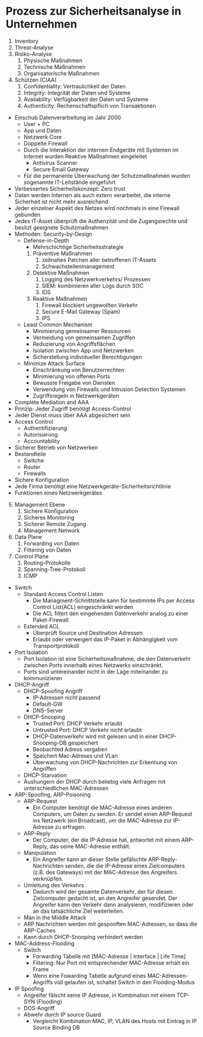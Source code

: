 # Prozess zur Sicherheitsanalyse in Unternehmen
1. Inventory
2. Threat-Analyse
3. Risiko-Analyse
    1. Physische Maßnahmen
    2. Technische Maßnahmen
    3. Organisatorische Maßnahmen
4. Schützen (CIAA)
    1. Confidentiality: Vertraulichkeit der Daten
    2. Integrity: Integrität der Daten und Systeme
    3. Availability: Verfügbarkeit der Daten und Systeme
    4. Authenticity: Rechenschaftspflich von Transaktionen 
- Einschub Datenverarbeitung im Jahr 2000
    - User + PC
    - App und Daten
    - Netzwerk Core
    - Doppelte Firewall
    - Durch die Interaktion der internen Endgeräte mit Systemen im Internet wurden Reaktive Maßnahmen eingeleitet
        - Antivirus Scanner
        - Secure Email Gateway
    - Für die permanente Überwachung der Schutzmaßnahmen wurden sogenannte IT-Leitstände eingeführt
- Verbessertes Sicherheitskonzept: Zero trust
- Daten werden Internen als auch extern verarbeitet, die interne Sicherheit ist nicht mehr ausreichend
- Jeder einzelner Aspekt des Netzes wird nochmals in eine Firewall gebunden
- Jedes IT-Asset überprüft die Authenzität und die Zugangsrechte und besitzt geeignete Schutzmaßnahmen
- Methoden: Security-by-Design
    - Defense-in-Depth
        - Mehrschichtige Sicherheitsstrategie
        1. Präventive Maßnahmen
            1. zeitnahes Patchen aller betroffenen IT-Assets
            2. Schwachstellenmanagement
        2. Detektive Maßnahmen
            1. Logging des Netzwerkverkehrs/ Prozessen
            2. SIEM: kombinieren aller Logs durch SOC
            3. IDS
        3. Reaktive Maßnahmen
            1. Firewall blockiert ungewollten Verkehr
            2. Secure E-Mail Gateway (Spam)
            3. IPS
    - Least Common Mechanism
        - Minimierung gemeinsamer Ressourcen
        - Vermeidung von gemeinsamen Zugriffen
        - Reduzierung von Angriffsflächen
        - Isolation zwischen App und Netzwerken
        - Sicherstellung individueller Berechtigungen
    - Minimize Attack Surface
        - Einschränkung von Benutzerrechten
        - Minimierung von offenen Ports
        - Bewusste Freigabe von Diensten
        - Verwendung von Firewalls und Intrusion Detection Systemen
        - Zugriffsregeln in Netzwerkgeräten
- Complete Mediation and AAA
- Prinzip: Jeder Zugriff benötigt Access-Control
- Jeder Dienst muss über AAA abgesichert sein
- Access Control
    - Authentifizierung
    - Autorisierung
    - Accountability
- Sicherer Betrieb von Netzwerken
- Bestandteile
    - Switche 
    - Router
    - Firewalls
- Sichere Konfiguration
- Jede Firma benötigt eine Netzwerkgeräte-Sicherheitsrichtlinie
- Funktionen eines Netzwerkgerätes
5. Management Ebene
    1. Sichere Konfiguration
    2. Sicheres Monitoring
    3. Sicherer Remote Zugang
    4. Management Network
6. Data Plane
    1. Forwarding von Daten
    2. Filtering von Daten
7. Control Plane
    1. Routing-Protokolle
    2. Spanning-Tree-Protokoll
    3. ICMP
- Switch
    - Standard Access Control Listen
        - Die Managment-Schnittstelle kann für bestimmte IPs per Access Control List(ACL) eingeschränkt werden
        - Die ACL filtert den eingehenden Datenverkehr analog zu einer Paket-Firewall
    - Extended ACL
        - Überprüft Source und Destination Adressen
        - Erlaubt oder verweigert das IP-Paket in Abhängigkeit vom Transportprotokoll
- Port Isolation
    - Port Isolation ist eine Sicherheitsmaßnahme, die den Datenverkehr zwischen Ports innerhalb eines Netzwerks einschränkt.
    - Ports sind untereinander nicht in der Lage miteinander zu kommunizieren
- DHCP-Angriff
    - DHCP-Spoofing Angriff
        - IP-Adressen nicht passend
        - Default-GW
        - DNS-Server
    - DHCP-Snooping
        - Trusted Port: DHCP Verkehr erlaubt
        - Untrusted Port: DHCP Verkehr nicht erlaubt
        - DHCP-Datenverkehr wird mit gelesen und in einer DHCP-Snooping-DB gespeichert
        - Beobachted Adress vergaben
        - Speichert Mac-Adreses und VLan
        - Überwachung von DHCP-Nachrichten zur Erkennung von Angriffen
    - DHCP-Starvation
    - Aushungern der DHCP durch beliebig viele Anfragen mit unterschiedlichen MAC-Adressen
- ARP-Spoofing, ARP-Poisoning
    - ARP-Request
        - Ein Computer benötigt die MAC-Adresse eines anderen Computers, um Daten zu senden. Er sendet einen ARP-Request ins Netzwerk (ein Broadcast), um die MAC-Adresse zur IP-Adresse zu erfragen.
    - ARP-Reply
        - Der Computer, der die IP-Adresse hat, antwortet mit einem ARP-Reply, das seine MAC-Adresse enthält.
    - Manipulation
        - Ein Angreifer kann an dieser Stelle gefälschte ARP-Reply-Nachrichten senden, die die IP-Adresse eines Zielcomputers (z.B. des Gateways) mit der MAC-Adresse des Angreifers verknüpfen.
    - Umleitung des Verkehrs
        - Dadurch wird der gesamte Datenverkehr, der für diesen Zielcomputer gedacht ist, an den Angreifer gesendet. Der Angreifer kann den Verkehr dann analysieren, modifizieren oder an das tatsächliche Ziel weiterleiten.
    - Man in the Middle Attack
    - ARP Nachrichten werden mit gespooften MAC-Adressen, so dass die ARP-Caches 
    - Kann durch DHCP-Snooping verhindert werden
- MAC-Address-Flooding
    - Switch
        - Forwarding Tabelle mit [MAC-Adresse | Interface | Life Time]
        - Filtering: Nur Port mit entsprechender MAC-Adresse erhält ein Frame
        - Wenn eine Fowarding Tabelle aufgrund eines MAC-Adressen-Angriffs voll gelaufen ist, schaltet Switch in den Flooding-Modus
- IP Spoofing
    - Angreifer fälscht seine IP Adresse, in Kombination mit einem TCP-SYN (Flooding)
    - DOS-Angriff
    - Abwehr durch IP source Guard
        - Vergleicht Kombination MAC, IP, VLAN des Hosts mit Eintrag in IP Source Binding DB
